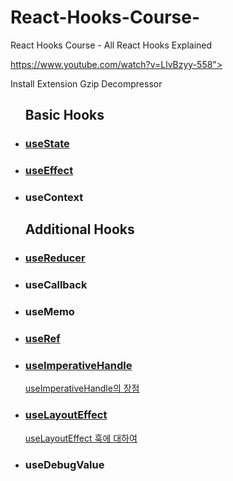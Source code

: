 # React-Hooks-Course-

React Hooks Course - All React Hooks Explained

https://www.youtube.com/watch?v=LlvBzyy-558">

Install Extension
Gzip Decompressor

<ul>
  <h2>Basic Hooks</h1>
  <li><h3><a href="./src/StateTutorial.js">useState</a></h3></li>
  <li><h3><a href="./src/EffectTutorial.js">useEffect</a></h3></li>
  <li><h3>useContext</h3></li>
</ul>

<ul>
  <h2>Additional Hooks</h1>
  <li><h3><a href="./src/ReducerTutorial.js">useReducer</a></h3></li>
  <li><h3>useCallback</h3></li>
  <li><h3>useMemo</h3></li> 
  <li><h3><a href="./src/RefTutorial.js">useRef</a></h3></li>
  <li><h3><a href="./src/ImperativeHandle.js">useImperativeHandle</a></h3> <a href="https://merrily-code.tistory.com/46" target="_blank" >useImperativeHandle의 장점</a></li> 
  <li><h3><a href="./src/LayoutEfectTutorial.js">useLayoutEffect</a></h3> <a href="https://merrily-code.tistory.com/46" target="_blank" >useLayoutEffect 훅에 대하여</a></li>
      
  <li><h3>useDebugValue</h3></li>
</ul>
